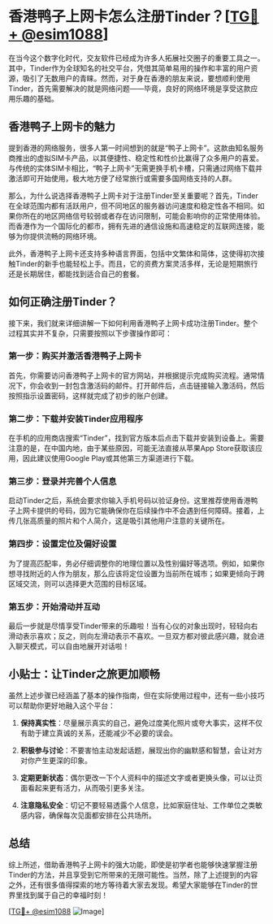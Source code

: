# 香港鸭子上网卡怎么注册Tinder？[[TG💪+ @esim1088](https://t.me/s/esim1088)]

在当今这个数字化时代，交友软件已经成为许多人拓展社交圈子的重要工具之一。其中，Tinder作为全球知名的社交平台，凭借其简单易用的操作和丰富的用户资源，吸引了无数用户的青睐。然而，对于身在香港的朋友来说，要想顺利使用Tinder，首先需要解决的就是网络问题——毕竟，良好的网络环境是享受这款应用乐趣的基础。

## 香港鸭子上网卡的魅力

提到香港的网络服务，很多人第一时间想到的就是“鸭子上网卡”。这款由知名服务商推出的虚拟SIM卡产品，以其便捷性、稳定性和性价比赢得了众多用户的喜爱。与传统的实体SIM卡相比，“鸭子上网卡”无需更换手机卡槽，只需通过网络下载并激活即可开始使用，极大地方便了经常旅行或需要多国网络支持的人群。

那么，为什么说选择香港鸭子上网卡对于注册Tinder至关重要呢？首先，Tinder在全球范围内都有活跃用户，但不同地区的服务器访问速度和稳定性各不相同。如果你所在的地区网络信号较弱或者存在访问限制，可能会影响你的正常使用体验。而香港作为一个国际化的都市，拥有先进的通信设施和高速稳定的互联网连接，能够为你提供流畅的网络环境。

此外，香港鸭子上网卡还支持多种语言界面，包括中文繁体和简体，这使得初次接触Tinder的新手也能轻松上手。而且，它的资费方案灵活多样，无论是短期旅行还是长期居住，都能找到适合自己的套餐。

## 如何正确注册Tinder？

接下来，我们就来详细讲解一下如何利用香港鸭子上网卡成功注册Tinder。整个过程其实并不复杂，只需要按照以下步骤操作即可：

### 第一步：购买并激活香港鸭子上网卡

首先，你需要访问香港鸭子上网卡的官方网站，并根据提示完成购买流程。通常情况下，你会收到一封包含激活码的邮件。打开邮件后，点击链接输入激活码，然后按照指示设置密码，这样就完成了初步的账户创建。

### 第二步：下载并安装Tinder应用程序

在手机的应用商店搜索“Tinder”，找到官方版本后点击下载并安装到设备上。需要注意的是，在中国内地，由于某些原因，可能无法直接从苹果App Store获取该应用，因此建议使用Google Play或其他第三方渠道进行下载。

### 第三步：登录并完善个人信息

启动Tinder之后，系统会要求你输入手机号码以验证身份。这里推荐使用香港鸭子上网卡提供的号码，因为它能确保你在后续操作中不会遇到任何障碍。接着，上传几张高质量的照片和个人简介，这是吸引其他用户注意的关键所在。

### 第四步：设置定位及偏好设置

为了提高匹配率，务必仔细调整你的地理位置以及性别偏好等选项。例如，如果你想寻找附近的人作为朋友，那么应该将定位设置为当前所在城市；如果更倾向于跨区域交流，则可以选择更大范围的目标区域。

### 第五步：开始滑动并互动

最后一步就是尽情享受Tinder带来的乐趣啦！当有心仪的对象出现时，轻轻向右滑动表示喜欢；反之，则向左滑动表示不喜欢。一旦双方都对彼此感兴趣，就会进入聊天模式，可以自由地展开对话啦！

## 小贴士：让Tinder之旅更加顺畅

虽然上述步骤已经涵盖了基本的操作指南，但在实际使用过程中，还有一些小技巧可以帮助你更好地融入这个平台：

1. **保持真实性**：尽量展示真实的自己，避免过度美化照片或夸大事实，这样不仅有助于建立真诚的关系，还能减少不必要的误会。
   
2. **积极参与讨论**：不要害怕主动发起话题，展现出你的幽默感和智慧，会让对方对你产生更深的印象。
   
3. **定期更新状态**：偶尔更改一下个人资料中的描述文字或者更换头像，可以让页面看起来更有活力，从而吸引更多关注。
   
4. **注意隐私安全**：切记不要轻易透露个人信息，比如家庭住址、工作单位之类敏感内容，确保每次见面都安排在公共场所。

## 总结

综上所述，借助香港鸭子上网卡的强大功能，即使是初学者也能够快速掌握注册Tinder的方法，并且享受到它所带来的无限可能性。当然，除了上述提到的内容之外，还有很多值得探索的地方等待着大家去发现。希望大家能够在Tinder的世界里找到属于自己的幸福时刻！

[[TG💪+ @esim1088](https://t.me/s/esim1088) ![Image](https://i.postimg.cc/4NQfJmqS/Snipaste-2025-05-13-00-14-12.png)]
